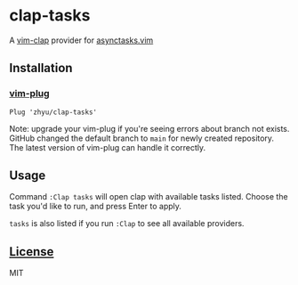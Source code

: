 # clap-tasks
A [vim-clap](https://github.com/liuchengxu/vim-clap) provider for [asynctasks.vim](https://github.com/skywind3000/asynctasks.vim)

## Installation

### [vim-plug](https://github.com/junegunn/vim-plug)
```vim
Plug 'zhyu/clap-tasks'
```
Note: upgrade your vim-plug if you're seeing errors about branch not exists. GitHub changed the default branch to `main` for newly created repository. The latest version of vim-plug can handle it correctly.

## Usage

Command `:Clap tasks` will open clap with available tasks listed. Choose the task you'd like to run, and press Enter to apply.

`tasks` is also listed if you run `:Clap` to see all available providers.

## [License](LICENSE)

MIT
